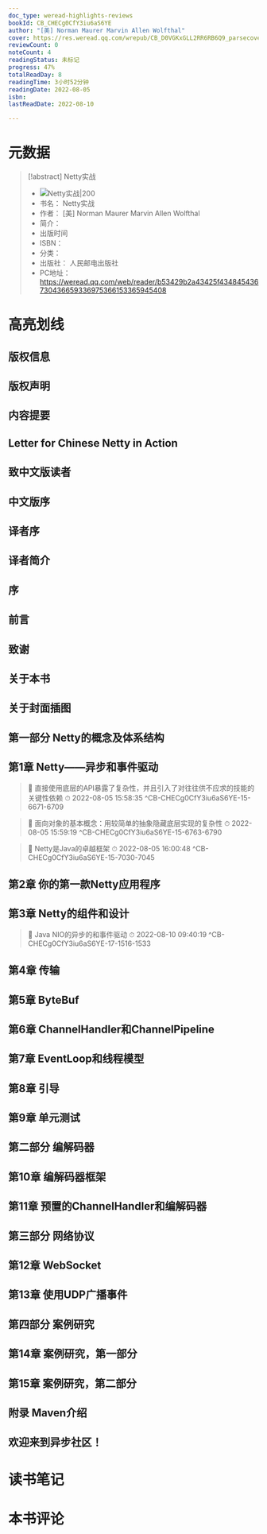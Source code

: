 ```yaml
---
doc_type: weread-highlights-reviews
bookId: CB_CHECg0CfY3iu6aS6YE
author: "[美] Norman Maurer Marvin Allen Wolfthal"
cover: https://res.weread.qq.com/wrepub/CB_D0VGKxGLL2RR6RB6Q9_parsecover
reviewCount: 0
noteCount: 4
readingStatus: 未标记
progress: 47%
totalReadDay: 8
readingTime: 3小时52分钟
readingDate: 2022-08-05
isbn: 
lastReadDate: 2022-08-10

---
```

# 元数据
> [!abstract] Netty实战
> - ![ Netty实战|200](https://res.weread.qq.com/wrepub/CB_D0VGKxGLL2RR6RB6Q9_parsecover)
> - 书名： Netty实战
> - 作者： [美] Norman Maurer Marvin Allen Wolfthal
> - 简介： 
> - 出版时间 
> - ISBN： 
> - 分类： 
> - 出版社： 人民邮电出版社
> - PC地址：https://weread.qq.com/web/reader/b53429b2a43425f434845436730436659336975366153365945408

# 高亮划线

## 版权信息

## 版权声明

## 内容提要

## Letter for Chinese Netty in Action

## 致中文版读者

## 中文版序

## 译者序

## 译者简介

## 序

## 前言

## 致谢

## 关于本书

## 关于封面插图

## 第一部分 Netty的概念及体系结构

## 第1章 Netty——异步和事件驱动

> 📌 直接使用底层的API暴露了复杂性，并且引入了对往往供不应求的技能的关键性依赖 
> ⏱ 2022-08-05 15:58:35 ^CB-CHECg0CfY3iu6aS6YE-15-6671-6709

> 📌 面向对象的基本概念：用较简单的抽象隐藏底层实现的复杂性 
> ⏱ 2022-08-05 15:59:19 ^CB-CHECg0CfY3iu6aS6YE-15-6763-6790

> 📌 Netty是Java的卓越框架 
> ⏱ 2022-08-05 16:00:48 ^CB-CHECg0CfY3iu6aS6YE-15-7030-7045

## 第2章 你的第一款Netty应用程序

## 第3章 Netty的组件和设计

> 📌 Java NIO的异步的和事件驱动 
> ⏱ 2022-08-10 09:40:19 ^CB-CHECg0CfY3iu6aS6YE-17-1516-1533

## 第4章 传输

## 第5章 ByteBuf

## 第6章 ChannelHandler和ChannelPipeline

## 第7章 EventLoop和线程模型

## 第8章 引导

## 第9章 单元测试

## 第二部分 编解码器

## 第10章 编解码器框架

## 第11章 预置的ChannelHandler和编解码器

## 第三部分 网络协议

## 第12章 WebSocket

## 第13章 使用UDP广播事件

## 第四部分 案例研究

## 第14章 案例研究，第一部分

## 第15章 案例研究，第二部分

## 附录 Maven介绍

## 欢迎来到异步社区！

# 读书笔记

# 本书评论
